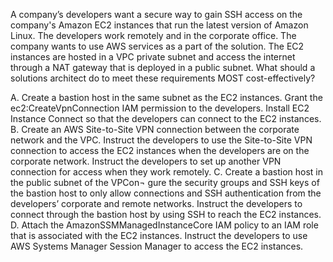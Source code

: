 A company’s developers want a secure way to gain SSH access on the company's Amazon EC2 instances that run the latest version of Amazon Linux. The developers work remotely and in the corporate office. The company wants to use AWS services as a part of the solution. The EC2 instances are hosted in a VPC private subnet and access the internet through a NAT gateway that is deployed in a public subnet. What should a solutions architect do to meet these requirements MOST cost-effectively? 

A. Create a bastion host in the same subnet as the EC2 instances. Grant the ec2:CreateVpnConnection IAM permission to the developers. Install EC2 Instance Connect so that the developers can connect to the EC2 instances.
B. Create an AWS Site-to-Site VPN connection between the corporate network and the VPC. Instruct the developers to use the Site-to-Site VPN connection to access the EC2 instances when the developers are on the corporate network. Instruct the developers to set up another VPN connection for access when they work remotely. 
C. Create a bastion host in the public subnet of the VPCon¬ gure the security groups and SSH keys of the bastion host to only allow connections and SSH authentication from the developers’ corporate and remote networks. Instruct the developers to connect through the bastion host by using SSH to reach the EC2 instances. 
D. Attach the AmazonSSMManagedInstanceCore IAM policy to an IAM role that is associated with the EC2 instances. Instruct the developers to use AWS Systems Manager Session Manager to access the EC2 instances.